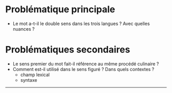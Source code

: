 # Problématique principale
- Le mot a-t-il le double sens dans les trois langues ? Avec quelles nuances ?


# Problématiques secondaires
- Le sens premier du mot fait-il référence au même procédé culinaire ?
- Comment est-il utilisé dans le sens figuré ? Dans quels contextes ?
    - champ lexical
    - syntaxe
    
---
